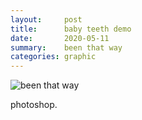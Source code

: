 ```yaml
---
layout:     post
title:      baby teeth demo
date:       2020-05-11
summary:    been that way
categories: graphic
---
```


![been that way](https://i.imgur.com/2JN6vV4.png)

photoshop.
